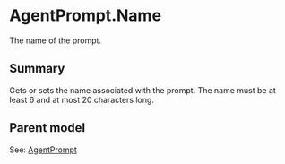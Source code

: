 # AgentPrompt.Name

The name of the prompt.

## Summary

Gets or sets the name associated with the prompt.
The name must be at least 6 and at most 20 characters long.

## Parent model

See: [AgentPrompt](AgentPrompt.md)